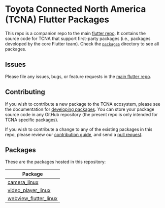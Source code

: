 # Toyota Connected North America (TCNA) Flutter Packages

This repo is a companion repo to the main [flutter repo](
https://github.com/flutter/flutter). It contains the source code for TCNA that support first-party 
packages (i.e., packages developed by the core Flutter team).
Check the [`packages`](./packages) directory to see all packages.

## Issues

Please file any issues, bugs, or feature requests in the [main flutter
repo](https://github.com/toyota-connected/tcna-packages/issues/new/choose).

## Contributing

If you wish to contribute a new package to the TCNA ecosystem, please
see the documentation for [developing packages](https://flutter.dev/to/develop-packages). You can store your package source code in any GitHub repository (the present repo is only intended for TCNA specific packages).


If you wish to contribute a change to any of the existing packages in this repo, please review our [contribution guide](https://github.com/flutter/packages/blob/main/CONTRIBUTING.md),
and send a [pull request](https://github.com/flutter/packages/pulls).

## Packages

These are the packages hosted in this repository:

| Package |
|---------|
|[camera_linux](./packages/camera/camera_linux/)|
|[video_player_linux](./packages/video_player/video_player_linux/)|
|[webview_flutter_linux](./packages/webview/webview_flutter_linux/)|

